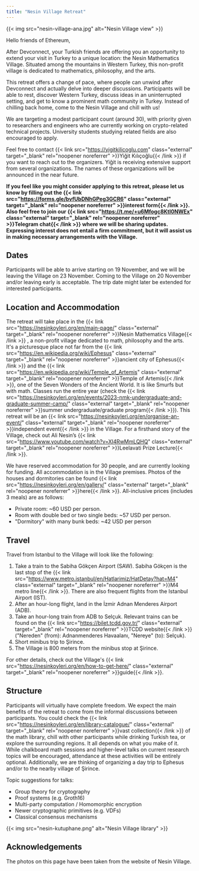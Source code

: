 ```yaml
---
title: "Nesin Village Retreat"
---
```


{{< img src="nesin-village-ana.jpg" alt="Nesin Village view" >}}

Hello friends of Ethereum,

After Devconnect, your Turkish friends are offering you an opportunity to extend your visit in Turkey to a unique location: the Nesin Mathematics Village. Situated among the mountains in Western Turkey, this non-profit village is dedicated to mathematics, philosophy, and the arts.

This retreat offers a change of pace, where people can unwind after Devconnect and actually delve into deeper discussions. Participants will be able to rest, discover Western Turkey, discuss ideas in an uninterrupted setting, and get to know a prominent math community in Turkey. Instead of chilling back home, come to the Nesin Village and chill with us!

We are targeting a modest participant count (around 30), with priority given to researchers and engineers who are currently working on crypto-related technical projects. University students studying related fields are also encouraged to apply.

Feel free to contact {{< link src="https://yigitkilicoglu.com" class="external" target="_blank" rel="noopener noreferrer" >}}Yiğit Kılıçoğlu{{< /link >}} if you want to reach out to the organizers. Yiğit is receiving extensive support from several organizations. The names of these organizations will be announced in the near future.

**If you feel like you might consider applying to this retreat, please let us know by filling out the {{< link src="https://forms.gle/bvfUbDNhGPeg3GCR6" class="external" target="_blank" rel="noopener noreferrer" >}}interest form{{< /link >}}. Also feel free to join our {{< link src="https://t.me/+u6Mfogc8KtI0NWEx" class="external" target="_blank" rel="noopener noreferrer" >}}Telegram chat{{< /link >}} where we will be sharing updates. Expressing interest does not entail a firm commitment, but it will assist us in making necessary arrangements with the Village.**

## Dates

Participants will be able to arrive starting on 19 November, and we will be leaving the Village on 23 November. Coming to the Village on 20 November and/or leaving early is acceptable. The trip date might later be extended for interested participants.

## Location and Accommodation

The retreat will take place in the {{< link src="https://nesinkoyleri.org/en/main-page/" class="external" target="_blank" rel="noopener noreferrer" >}}Nesin Mathematics Village{{< /link >}} , a non-profit village dedicated to math, philosophy and the arts. It's a picturesque place not far from the {{< link src="https://en.wikipedia.org/wiki/Ephesus" class="external" target="_blank" rel="noopener noreferrer" >}}ancient city of Ephesus{{< /link >}} and the {{< link src="https://en.wikipedia.org/wiki/Temple_of_Artemis" class="external" target="_blank" rel="noopener noreferrer" >}}Temple of Artemis{{< /link >}}, one of the Seven Wonders of the Ancient World. It is like Smurfs but with math. Classes run the entire year (check the {{< link src="https://nesinkoyleri.org/en/events/2023-nmk-undergraduate-and-graduate-summer-camp/" class="external" target="_blank" rel="noopener noreferrer" >}}summer undergraduate/graduate program{{< /link >}}). This retreat will be an {{< link src="https://nesinkoyleri.org/en/organise-an-event/" class="external" target="_blank" rel="noopener noreferrer" >}}independent event{{< /link >}} in the Village. For a firsthand story of the Village, check out Ali Nesin’s {{< link src="https://www.youtube.com/watch?v=XI4RwMmLQHQ" class="external" target="_blank" rel="noopener noreferrer" >}}Leelavati Prize Lecture{{< /link >}}.

We have reserved accommodation for 30 people, and are currently looking for funding. All accommodation is in the Village premises. Photos of the houses and dormitories can be found {{< link src="https://nesinkoyleri.org/en/gallery/" class="external" target="_blank" rel="noopener noreferrer" >}}here{{< /link >}}. All-inclusive prices (includes 3 meals) are as follows:
* Private room: ~60 USD per person.
* Room with double bed or two single beds: ~57 USD per person.
* "Dormitory" with many bunk beds: ~42 USD per person

## Travel

Travel from Istanbul to the Village will look like the following:

1. Take a train to the Sabiha Gökçen Airport (SAW). Sabiha Gökçen is the last stop of the {{< link src="https://www.metro.istanbul/en/Hatlarimiz/HatDetay?hat=M4" class="external" target="_blank" rel="noopener noreferrer" >}}M4 metro line{{< /link >}}. There are also frequent flights from the Istanbul Airport (IST).
2. After an hour-long flight, land in the İzmir Adnan Menderes Airport (ADB).
3. Take an hour-long train from ADB to Selçuk. Relevant trains can be found on the {{< link src="https://bilet.tcdd.gov.tr/" class="external" target="_blank" rel="noopener noreferrer" >}}TCDD website{{< /link >}} ("Nereden" (from): Adnanmenderes Havaalanı, "Nereye" (to): Selçuk).
4. Short minibus trip to Şirince.
5. The Village is 800 meters from the minibus stop at Şirince.

For other details, check out the Village's {{< link src="https://nesinkoyleri.org/en/how-to-get-here/" class="external" target="_blank" rel="noopener noreferrer" >}}guide{{< /link >}}.

## Structure

Participants will virtually have complete freedom. We expect the main benefits of the retreat to come from the informal discussions between participants. You could check the {{< link src="https://nesinkoyleri.org/en/library-catalogue/" class="external" target="_blank" rel="noopener noreferrer" >}}vast collection{{< /link >}} of the math library, chill with other participants while drinking Turkish tea, or explore the surrounding regions. It all depends on what you make of it. While chalkboard math sessions and higher-level talks on current research topics will be encouraged, attendance at these activities will be entirely optional. Additionally, we are thinking of organizing a day trip to Ephesus and/or to the nearby village of Şirince.

Topic suggestions for talks:
* Group theory for cryptography
* Proof systems (e.g. Groth16)
* Multi-party computation / Homomorphic encryption
* Newer cryptographic primitives (e.g. VDFs)
* Classical consensus mechanisms

{{< img src="nesin-kutuphane.png" alt="Nesin Village library" >}}

## Acknowledgements
The photos on this page have been taken from the website of Nesin Village.
